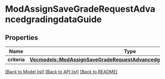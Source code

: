 # ModAssignSaveGradeRequestAdvancedgradingdataGuide

## Properties

Name | Type | Description | Notes
------------ | ------------- | ------------- | -------------
**criteria** | [**Vec<models::ModAssignSaveGradeRequestAdvancedgradingdataGuideCriteriaInner>**](mod_assign_save_grade_request_advancedgradingdata_guide_criteria_inner.md) |  | 

[[Back to Model list]](../README.md#documentation-for-models) [[Back to API list]](../README.md#documentation-for-api-endpoints) [[Back to README]](../README.md)


